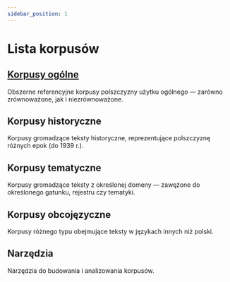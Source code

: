 ```yaml
---
sidebar_position: 1
---
```


# Lista korpusów

## [Korpusy ogólne](./korpusy-ogolne/)
Obszerne referencyjne korpusy polszczyzny użytku ogólnego — zarówno zrównoważone, jak i niezrównoważone. 

## Korpusy historyczne
Korpusy gromadzące teksty historyczne, reprezentujące polszczyznę różnych epok (do 1939 r.).

## Korpusy tematyczne
Korpusy gromadzące teksty z określonej domeny — zawężone do określonego gatunku, rejestru czy tematyki. 

## Korpusy obcojęzyczne
Korpusy różnego typu obejmujące teksty w językach innych niż polski.

## Narzędzia
Narzędzia do budowania i analizowania korpusów. 
